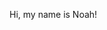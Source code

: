 Hi, my name is Noah! 


<!---
Bubbletea00/Bubbletea00 is a ✨ special ✨ repository because its `README.md` (this file) appears on your GitHub profile.
You can click the Preview link to take a look at your changes.
--->
